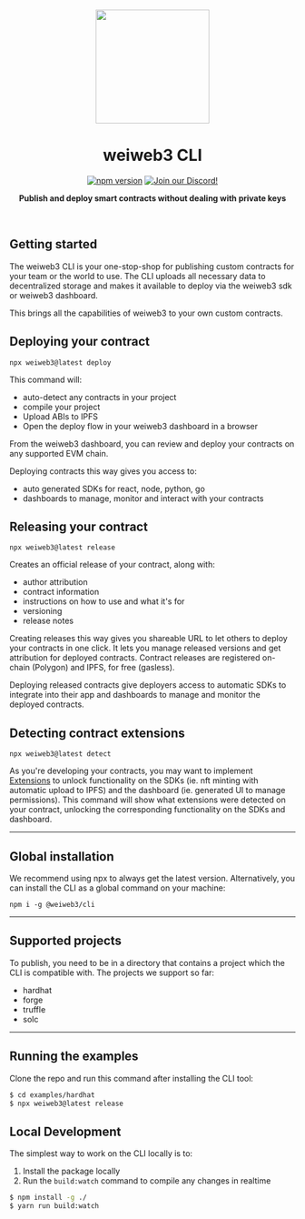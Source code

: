 <p align="center">
<br />
<a href="https://weiweb3.com"><img src="https://github.com/weiweb3/js/blob/main/packages/sdk/logo.svg?raw=true" width="200" alt=""/></a>
<br />
</p>
<h1 align="center">weiweb3 CLI</h1>
<p align="center">
<a href="https://www.npmjs.com/package/@weiweb3/cli"><img src="https://img.shields.io/npm/v/@weiweb3/cli?color=red&logo=npm" alt="npm version"/></a>
<a href="https://discord.gg/weiweb3"><img alt="Join our Discord!" src="https://img.shields.io/discord/834227967404146718.svg?color=7289da&label=discord&logo=discord&style=flat"/></a>

</p>
<p align="center"><strong>Publish and deploy smart contracts without dealing with private keys</strong></p>
<br />

## Getting started

The weiweb3 CLI is your one-stop-shop for publishing custom contracts for your team or the world to use. The CLI uploads all necessary data to decentralized storage and makes it available to deploy via the weiweb3 sdk or weiweb3 dashboard.

This brings all the capabilities of weiweb3 to your own custom contracts.

## Deploying your contract

```shell
npx weiweb3@latest deploy
```

This command will:

- auto-detect any contracts in your project
- compile your project
- Upload ABIs to IPFS
- Open the deploy flow in your weiweb3 dashboard in a browser

From the weiweb3 dashboard, you can review and deploy your contracts on any supported EVM chain.

Deploying contracts this way gives you access to:

- auto generated SDKs for react, node, python, go
- dashboards to manage, monitor and interact with your contracts

## Releasing your contract

```shell
npx weiweb3@latest release
```

Creates an official release of your contract, along with:

- author attribution
- contract information
- instructions on how to use and what it's for
- versioning
- release notes

Creating releases this way gives you shareable URL to let others to deploy your contracts in one click. It lets you manage released versions and get attribution for deployed contracts. Contract releases are registered on-chain (Polygon) and IPFS, for free (gasless).

Deploying released contracts give deployers access to automatic SDKs to integrate into their app and dashboards to manage and monitor the deployed contracts.

## Detecting contract extensions

```shell
npx weiweb3@latest detect
```

As you're developing your contracts, you may want to implement [Extensions](https://portal.weiweb3.com/extensions) to unlock functionality on the SDKs (ie. nft minting with automatic upload to IPFS) and the dashboard (ie. generated UI to manage permissions). This command will show what extensions were detected on your contract, unlocking the corresponding functionality on the SDKs and dashboard.

---

## Global installation

We recommend using npx to always get the latest version. Alternatively, you can install the CLI as a global command on your machine:

```shell
npm i -g @weiweb3/cli
```

---

## Supported projects

To publish, you need to be in a directory that contains a project which the CLI is compatible
with. The projects we support so far:

- hardhat
- forge
- truffle
- solc

---

## Running the examples

Clone the repo and run this command after installing the CLI tool:

```bash
$ cd examples/hardhat
$ npx weiweb3@latest release
```

## Local Development

The simplest way to work on the CLI locally is to:

1. Install the package locally
2. Run the `build:watch` command to compile any changes in realtime

```bash
$ npm install -g ./
$ yarn run build:watch
```
